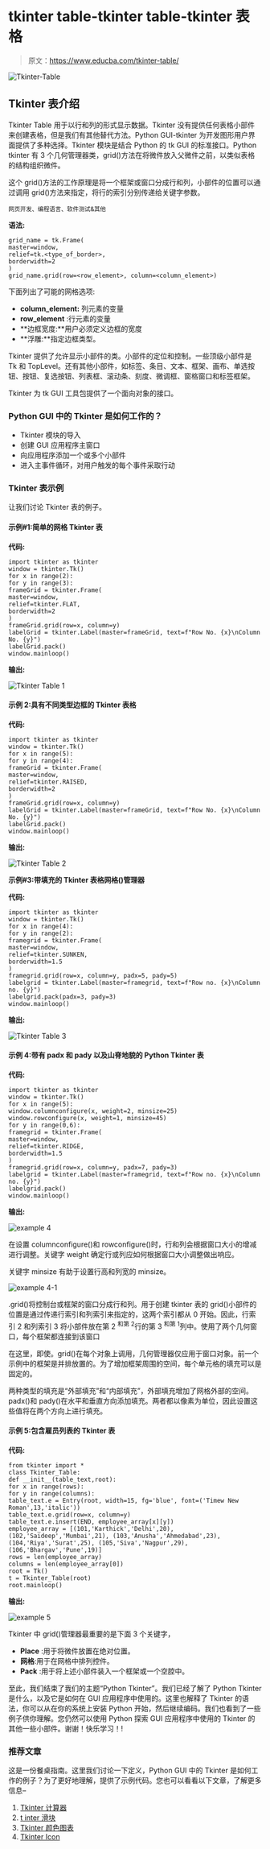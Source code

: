 # tkinter table-tkinter table-tkinter 表格

> 原文：<https://www.educba.com/tkinter-table/>

![Tkinter-Table](img/d05b915bd28914f880613687fa6e2eb4.png)



## Tkinter 表介绍

Tkinter Table 用于以行和列的形式显示数据。Tkinter 没有提供任何表格小部件来创建表格，但是我们有其他替代方法。Python GUI-tkinter 为开发图形用户界面提供了多种选择。Tkinter 模块是结合 Python 的 tk GUI 的标准接口。Python tkinter 有 3 个几何管理器类，grid()方法在将微件放入父微件之前，以类似表格的结构组织微件。

这个 grid()方法的工作原理是将一个框架或窗口分成行和列，小部件的位置可以通过调用 grid()方法来指定，将行的索引分别传递给关键字参数。

<small>网页开发、编程语言、软件测试&其他</small>

**语法:**

```
grid_name = tk.Frame(
master=window,
relief=tk.<type_of_border>,
borderwidth=2
)
grid_name.grid(row=<row_element>, column=<column_element>)
```

下面列出了可能的网格选项:

*   **column_element:** 列元素的变量
*   **row_element** :行元素的变量
*   **边框宽度:**用户必须定义边框的宽度
*   **浮雕:**指定边框类型。

Tkinter 提供了允许显示小部件的类。小部件的定位和控制。一些顶级小部件是 Tk 和 TopLevel。还有其他小部件，如标签、条目、文本、框架、画布、单选按钮、按钮、复选按钮、列表框、滚动条、刻度、微调框、窗格窗口和标签框架。

Tkinter 为 tk GUI 工具包提供了一个面向对象的接口。

### Python GUI 中的 Tkinter 是如何工作的？

*   Tkinter 模块的导入
*   创建 GUI 应用程序主窗口
*   向应用程序添加一个或多个小部件
*   进入主事件循环，对用户触发的每个事件采取行动

### Tkinter 表示例

让我们讨论 Tkinter 表的例子。

#### 示例#1:简单的网格 Tkinter 表

**代码:**

```
import tkinter as tkinter
window = tkinter.Tk()
for x in range(2):
for y in range(3):
frameGrid = tkinter.Frame(
master=window,
relief=tkinter.FLAT,
borderwidth=2
)
frameGrid.grid(row=x, column=y)
labelGrid = tkinter.Label(master=frameGrid, text=f"Row No. {x}\nColumn No. {y}")
labelGrid.pack()
window.mainloop()
```

**输出:**

![Tkinter Table 1](img/a2693838d49b0f4550bff1fbc48a6417.png)



#### 示例 2:具有不同类型边框的 Tkinter 表格

**代码:**

```
import tkinter as tkinter
window = tkinter.Tk()
for x in range(5):
for y in range(4):
frameGrid = tkinter.Frame(
master=window,
relief=tkinter.RAISED,
borderwidth=2
)
frameGrid.grid(row=x, column=y)
labelGrid = tkinter.Label(master=frameGrid, text=f"Row No. {x}\nColumn No. {y}")
labelGrid.pack()
window.mainloop()
```

**输出:**

![Tkinter Table 2](img/af83406b058fe5adf6bd973cce1ad56d.png)



**示例#3:带填充的 Tkinter 表格网格()管理器**

**代码:**

```
import tkinter as tkinter
window = tkinter.Tk()
for x in range(4):
for y in range(2):
framegrid = tkinter.Frame(
master=window,
relief=tkinter.SUNKEN,
borderwidth=1.5
)
framegrid.grid(row=x, column=y, padx=5, pady=5)
labelgrid = tkinter.Label(master=framegrid, text=f"Row no. {x}\nColumn no. {y}")
labelgrid.pack(padx=3, pady=3)
window.mainloop()
```

**输出:**

![Tkinter Table 3](img/f823aeab9d324764d88be36e66ffb46a.png)



#### 示例 4:带有 padx 和 pady 以及山脊地貌的 Python Tkinter 表

**代码:**

```
import tkinter as tkinter
window = tkinter.Tk()
for x in range(5):
window.columnconfigure(x, weight=2, minsize=25)
window.rowconfigure(x, weight=1, minsize=45)
for y in range(0,6):
framegrid = tkinter.Frame(
master=window,
relief=tkinter.RIDGE,
borderwidth=1.5
)
framegrid.grid(row=x, column=y, padx=7, pady=3)
labelgrid = tkinter.Label(master=framegrid, text=f"Row no. {x}\nColumn no. {y}")
labelgrid.pack()
window.mainloop()
```

**输出:**

![example 4](img/439d9cc2fae841240e98abf2497c1b93.png)



在设置 columnconfigure()和 rowconfigure()时，行和列会根据窗口大小的增减进行调整。关键字 weight 确定行或列应如何根据窗口大小调整做出响应。

关键字 minsize 有助于设置行高和列宽的 minsize。

![example 4-1](img/508dfe1982706c542e1bd4f660a26652.png)



.grid()将控制台或框架的窗口分成行和列。用于创建 tkinter 表的 grid()小部件的位置是通过传递行索引和列索引来指定的，这两个索引都从 0 开始。因此，行索引 2 和列索引 3 将小部件放在第 2 <sup>和第 2</sup>行的第 3 <sup>和第 1</sup>列中。使用了两个几何窗口，每个框架都连接到该窗口

在这里，即使。grid()在每个对象上调用，几何管理器仅应用于窗口对象。前一个示例中的框架是并排放置的。为了增加框架周围的空间，每个单元格的填充可以是固定的。

两种类型的填充是“外部填充”和“内部填充”，外部填充增加了网格外部的空间。padx()和 pady()在水平和垂直方向添加填充。两者都以像素为单位，因此设置这些值将在两个方向上进行填充。

#### 示例 5:包含雇员列表的 Tkinter 表

**代码:**

```
from tkinter import *
class Tkinter_Table:
def __init__(table_text,root):
for x in range(rows):
for y in range(columns):
table_text.e = Entry(root, width=15, fg='blue', font=('Timew New Roman',13,'italic'))
table_text.e.grid(row=x, column=y)
table_text.e.insert(END, employee_array[x][y])
employee_array = [(101,'Karthick','Delhi',20), (102,'Saideep','Mumbai',21), (103,'Anusha','Ahmedabad',23), (104,'Riya','Surat',25), (105,'Siva','Nagpur',29), (106,'Bhargav','Pune',19)]
rows = len(employee_array)
columns = len(employee_array[0])
root = Tk()
t = Tkinter_Table(root)
root.mainloop()
```

**输出:**

![example 5](img/305c7a2f013916f4fa27315834b5fab7.png)



Tkinter 中 grid()管理器最重要的是下面 3 个关键字，

*   **Place** :用于将微件放置在绝对位置。
*   **网格**:用于在网格中排列控件。
*   **Pack** :用于将上述小部件装入一个框架或一个空腔中。

至此，我们结束了我们的主题“Python Tkinter”。我们已经了解了 Python Tkinter 是什么，以及它是如何在 GUI 应用程序中使用的。这里也解释了 Tkinter 的语法，你可以从在你的系统上安装 Python 开始，然后继续编码。我们也看到了一些例子供你理解。您仍然可以使用 Python 探索 GUI 应用程序中使用的 Tkinter 的其他一些小部件。谢谢！快乐学习！!

### 推荐文章

这是一份餐桌指南。这里我们讨论一下定义，Python GUI 中的 Tkinter 是如何工作的例子？为了更好地理解，提供了示例代码。您也可以看看以下文章，了解更多信息–

1.  [Tkinter 计算器](https://www.educba.com/tkinter-calculator/)
2.  [t inter 滑块](https://www.educba.com/tkinter-slider/)
3.  [Tkinter 颜色图表](https://www.educba.com/tkinter-color-chart/)
4.  [Tkinter Icon](https://www.educba.com/tkinter-icon/)





